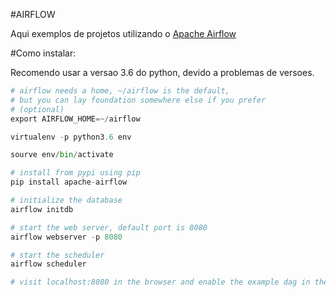 #AIRFLOW

Aqui exemplos de projetos utilizando o [Apache Airflow](https://airflow.apache.org)

#Como instalar:

Recomendo usar a versao 3.6 do python, devido a problemas de versoes.

````python
# airflow needs a home, ~/airflow is the default,
# but you can lay foundation somewhere else if you prefer
# (optional)
export AIRFLOW_HOME=~/airflow

virtualenv -p python3.6 env

sourve env/bin/activate

# install from pypi using pip
pip install apache-airflow

# initialize the database
airflow initdb

# start the web server, default port is 8080
airflow webserver -p 8080

# start the scheduler
airflow scheduler

# visit localhost:8080 in the browser and enable the example dag in the home page
````

